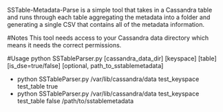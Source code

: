 SSTable-Metadata-Parse is a simple tool that takes in a Cassandra table and runs through each table aggregating the metadata into a folder
and generating a single CSV that contains all of the metadata information.

#Notes
This tool needs access to your Cassandra data directory which means it needs the correct permissions.

#Usage
python SSTableParser.py [cassandra_data_dir] [keyspace] [table] [is_dse=true/false] [optional, path_to_sstablemetadata]

* python SSTableParser.py /var/lib/cassandra/data test_keyspace test_table true
* python SSTableParser.py /var/lib/cassandra/data test_keyspace test_table false /path/to/sstablemetadata